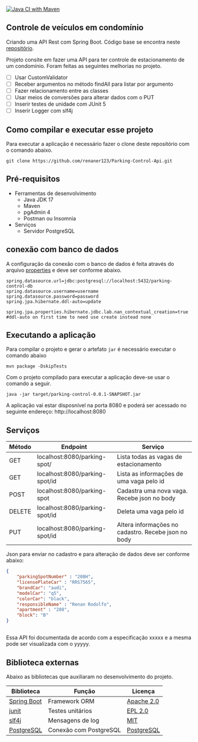 [![Java CI with Maven](https://github.com/renaner123/Parking-Control-Api/actions/workflows/maven.yml/badge.svg)](https://github.com/renaner123/Parking-Control-Api/actions/workflows/maven.yml)

## Controle de veículos em condomínio

Criando uma API Rest com Spring Boot. Código base se encontra neste [repositório](https://www.youtube.com/watch?v=LXRU-Z36GEU&t=9s). 

Projeto consite em fazer uma API para ter controle de estacionamento de um condomínio. Foram feitas as seguintes melhorias no projeto.

- [ ] Usar CustomValidator 
- [ ] Receber argumentos no método findAll para listar por argumento
- [ ] Fazer relacionamento entre as classes
- [ ] Usar meios de conversões para alterar dados com o PUT
- [ ] Inserir testes de unidade com JUnit 5
- [ ] Inserir Logger com slf4j
## Como compilar e executar esse projeto 

Para executar a aplicação é necessário fazer o clone deste repositório com o comando abaixo.

```shell
git clone https://github.com/renaner123/Parking-Control-Api.git
```

## Pré-requisitos

* Ferramentas de desenvolvimento
  * Java JDK 17 
  * Maven
  * pgAdmin 4
  * Postman ou Insomnia
* Serviços
  * Servidor PostgreSQL

## conexão com banco de dados 

A configuração da conexão com o banco de dados é feita através do arquivo [properties](src\main\resources\application.properties) e deve ser conforme abaixo.

```properties
spring.datasource.url=jdbc:postgresql://localhost:5432/parking-control-db
spring.datasource.username=username
spring.datasource.password=password
spring.jpa.hibernate.ddl-auto=update

spring.jpa.properties.hibernate.jdbc.lab.nan_contextual_creation=true
#ddl-auto on first time to need use create instead none
```

## Executando a aplicação

Para compilar o projeto e gerar o artefato `jar` é necessário executar o comando abaixo
```shell
mvn package -DskipTests
```

Com o projeto compilado para executar a aplicação deve-se usar o comando a seguir.

```
java -jar target/parking-control-0.0.1-SNAPSHOT.jar
```
A aplicação vai estar disposnível na porta 8080 e poderá ser acessado no seguinte endereço: http://localhost:8080

## Serviços

|Método| Endpoint| Serviço|
|-------|---------|--------|
|GET|localhost:8080/parking-spot/| Lista todas as vagas de estacionamento
|GET|localhost:8080/parking-spot/id|Lista as informações de uma vaga pelo id
|POST|localhost:8080/parking-spot| Cadastra uma nova vaga. Recebe json no body
|DELETE|localhost:8080/parking-spot/id | Deleta uma vaga pelo id
|PUT|localhost:8080/parking-spot/id | Altera informações no cadastro. Recebe json no body

Json para enviar no cadastro e para alteração de dados deve ser conforme abaixo:

```json
{
    "parkingSpotNumber" : "208H",
    "licensePlateCar" : "RRS7565",
    "brandCar": "audi",
    "modelCar": "q5",
    "colorCar": "black",
    "responsibleName" : "Renan Rodolfo",
    "apartment" : "208",
    "block": "B"
}
```

##

Essa API foi documentada de acordo com a especificação xxxxx e a mesma pode ser visualizada com o yyyyy. 

## Biblioteca externas

Abaixo as bibliotecas que auxiliaram no desenvolvimento do projeto.

Biblioteca |Função| Licença 
-|-|-
[Spring Boot](https://spring.io/projects/spring-boot)|Framework ORM|[Apache 2.0](https://github.com/spring-projects/spring-boot/blob/main/LICENSE.txt)
[junit](https://junit.org/junit5/)|Testes unitários|[EPL 2.0](http://www.eclipse.org/legal/epl-v20.html)
[slf4j](https://mvnrepository.com/artifact/org.apache.logging.log4j/log4j-core/2.6.2)|Mensagens de log|[MIT](https://www.slf4j.org/license.html)
[PostgreSQL](https://github.com/redis/jedis)|Conexão com PostgreSQL|[PostgreSQL](https://www.postgresql.org/about/licence/)







